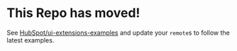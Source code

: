 # This Repo has moved!

See [HubSpot/ui-extensions-examples](https://github.com/HubSpot/ui-extensions-examples) and update your `remote`s to follow the latest examples.
